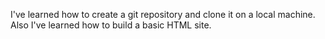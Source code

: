 I've learned how to create a git repository and clone it on a local machine. Also I've learned how to build a basic HTML site.